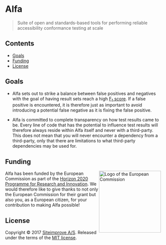 # Alfa

> Suite of open and standards-based tools for performing reliable accessibility conformance testing at scale

## Contents

-   [Goals](#goals)
-   [Funding](#funding)
-   [License](#license)

## Goals

-   Alfa sets out to strike a balance between false positives and negatives with the goal of having result sets reach a high [F<sub>1</sub> score](https://en.wikipedia.org/wiki/F1_score). If a false positive is encountered, it is therefore just as important to avoid introducing a potential false negative as it is fixing the false positive.

-   Alfa is committed to complete transparency on how test results came to be. Every line of code that has the potential to influence test results will therefore always reside within Alfa itself and never with a third-party. This does not mean that you will never encounter a dependency from a third-party, only that there are limitations to what third-party dependencies may be used for.

## Funding

[<img src="https://upload.wikimedia.org/wikipedia/commons/8/84/European_Commission.svg" width="200" align="right" alt="Logo of the European Commission">](https://ec.europa.eu/)

Alfa has been funded by the European Commission as part of the [Horizon 2020 Programme for Research and Innovation](https://ec.europa.eu/programmes/horizon2020/). We would therefore like to give thanks to not only the European Commission for their grant but also you, as a European citizen, for your contribution to making Alfa possible! 

## License

Copyright &copy; 2017 [Siteimprove A/S](https://siteimprove.com/). Released under the terms of the [MIT license](LICENSE.md).
